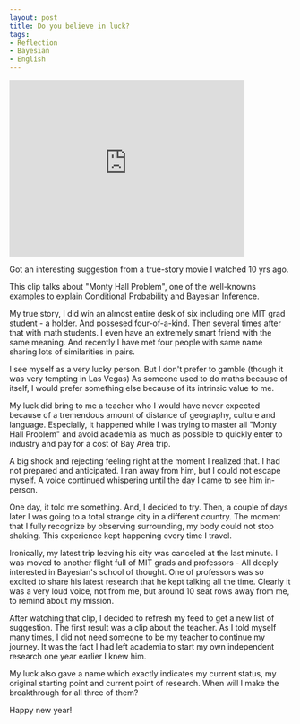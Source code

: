```yaml
---
layout: post
title: Do you believe in luck?
tags:
- Reflection
- Bayesian
- English
---
```


<iframe width="420" height="315" src="https://www.youtube.com/watch?v=8DMnAAvakh0" frameborder="0" allowfullscreen></iframe>

Got an interesting suggestion from a true-story movie I watched 10 yrs ago.

This clip talks about "Monty Hall Problem", one of the well-knowns examples to explain Conditional Probability and Bayesian Inference.

My true story, I did win an almost entire desk of six including one MIT grad student - a holder. And possesed four-of-a-kind. Then several times after that with math students. I even have an extremely smart friend with the same meaning. And recently I have met four people with same name sharing lots of similarities in pairs.

I see myself as a very lucky person. But I don't prefer to gamble (though it was very tempting in Las Vegas) As someone used to do maths because of itself, I would prefer something else because of its intrinsic value to me.

My luck did bring to me a teacher who I would have never expected because of a tremendous amount of distance of geography, culture and language. Especially, it happened while I was trying to master all "Monty Hall Problem" and avoid academia as much as possible to quickly enter to industry and pay for a cost of Bay Area trip.

A big shock and rejecting feeling right at the moment I realized that. I had not prepared and anticipated. I ran away from him, but I could not escape myself. A voice continued whispering until the day I came to see him in-person.

One day, it told me something. And, I decided to try. Then, a couple of days later I was going to a total strange city in a different country. The moment that I fully recognize by observing surrounding, my body could not stop shaking. This experience kept happening every time I travel.

Ironically, my latest trip leaving his city was canceled at the last minute. I was moved to another flight full of MIT grads and professors - All deeply interested in Bayesian's school of thought. One of professors was so excited to share his latest research that he kept talking all the time. Clearly it was a very loud voice, not from me, but around 10 seat rows away from me, to remind about my mission.

After watching that clip, I decided to refresh my feed to get a new list of suggestion. The first result was a clip about the teacher. As I told myself many times, I did not need someone to be my teacher to continue my journey. It was the fact I had left academia to start my own independent research one year earlier I knew him.

My luck also gave a name which exactly indicates my current status, my original starting point and current point of research. When will I make the breakthrough for all three of them?

Happy new year!
